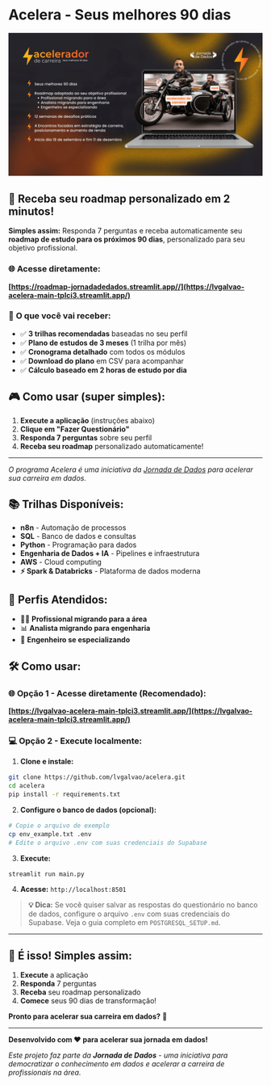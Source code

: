 # Acelera - Seus melhores 90 dias

<div align="center">
  <img src="img/acelerador.jpg" alt="Acelerador - Jornada de Dados" width="600">
</div>

## 🎯 **Receba seu roadmap personalizado em 2 minutos!**

**Simples assim:** Responda 7 perguntas e receba automaticamente seu **roadmap de estudo para os próximos 90 dias**, personalizado para seu objetivo profissional.

### 🌐 **Acesse diretamente:**
**[https://roadmap-jornadadedados.streamlit.app//](https://lvgalvao-acelera-main-tplci3.streamlit.app/)**

### 🚀 **O que você vai receber:**
- ✅ **3 trilhas recomendadas** baseadas no seu perfil
- ✅ **Plano de estudos de 3 meses** (1 trilha por mês)
- ✅ **Cronograma detalhado** com todos os módulos
- ✅ **Download do plano** em CSV para acompanhar
- ✅ **Cálculo baseado em 2 horas de estudo por dia**

## 🎮 **Como usar (super simples):**

1. **Execute a aplicação** (instruções abaixo)
2. **Clique em "Fazer Questionário"**
3. **Responda 7 perguntas** sobre seu perfil
4. **Receba seu roadmap** personalizado automaticamente!

---

*O programa Acelera é uma iniciativa da [Jornada de Dados](https://suajornadadedados.com.br/) para acelerar sua carreira em dados.*

## 📚 **Trilhas Disponíveis:**
- **n8n** - Automação de processos
- **SQL** - Banco de dados e consultas  
- **Python** - Programação para dados
- **Engenharia de Dados + IA** - Pipelines e infraestrutura
- **AWS** - Cloud computing
- **⚡ Spark & Databricks** - Plataforma de dados moderna

## 🎯 **Perfis Atendidos:**
- 👨‍💼 **Profissional migrando para a área**
- 📊 **Analista migrando para engenharia**
- 🚀 **Engenheiro se especializando**

## 🛠️ **Como usar:**

### 🌐 **Opção 1 - Acesse diretamente (Recomendado):**
**[https://lvgalvao-acelera-main-tplci3.streamlit.app/](https://lvgalvao-acelera-main-tplci3.streamlit.app/)**

### 💻 **Opção 2 - Execute localmente:**

1. **Clone e instale:**
```bash
git clone https://github.com/lvgalvao/acelera.git
cd acelera
pip install -r requirements.txt
```

2. **Configure o banco de dados (opcional):**
```bash
# Copie o arquivo de exemplo
cp env_example.txt .env
# Edite o arquivo .env com suas credenciais do Supabase
```

3. **Execute:**
```bash
streamlit run main.py
```

4. **Acesse:** `http://localhost:8501`

> **💡 Dica:** Se você quiser salvar as respostas do questionário no banco de dados, configure o arquivo `.env` com suas credenciais do Supabase. Veja o guia completo em `POSTGRESQL_SETUP.md`.

---

## 🎯 **É isso! Simples assim:**

1. **Execute** a aplicação
2. **Responda** 7 perguntas  
3. **Receba** seu roadmap personalizado
4. **Comece** seus 90 dias de transformação!

**Pronto para acelerar sua carreira em dados?** 🚀

---

**Desenvolvido com ❤️ para acelerar sua jornada em dados!**

*Este projeto faz parte da **Jornada de Dados** - uma iniciativa para democratizar o conhecimento em dados e acelerar a carreira de profissionais na área.*
